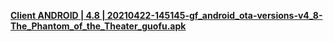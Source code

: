 **[Client ANDROID | 4.8 | 20210422-145145-gf_android_ota-versions-v4_8-The_Phantom_of_the_Theater_guofu.apk ](https://bundle.bh3.com/public/Android/20210422-145145-gf_android_ota-versions-v4_8-The_Phantom_of_the_Theater_guofu.apk)**